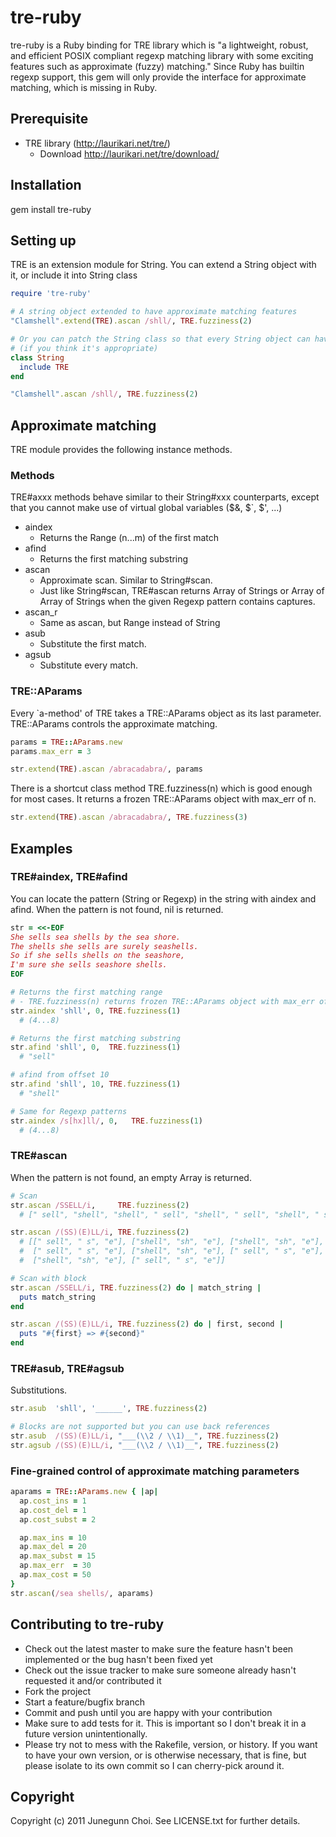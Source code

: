 # tre-ruby

tre-ruby is a Ruby binding for TRE library which is "a lightweight, robust, and
efficient POSIX compliant regexp matching library with some exciting features
such as approximate (fuzzy) matching." Since Ruby has builtin regexp support,
this gem will only provide the interface for approximate matching, which is
missing in Ruby.

## Prerequisite

* TRE library (http://laurikari.net/tre/)
  * Download http://laurikari.net/tre/download/

## Installation

  gem install tre-ruby

## Setting up
TRE is an extension module for String. You can extend a String object with it, or include it into String class

```ruby
require 'tre-ruby'

# A string object extended to have approximate matching features
"Clamshell".extend(TRE).ascan /shll/, TRE.fuzziness(2)

# Or you can patch the String class so that every String object can have the extended features.
# (if you think it's appropriate)
class String
  include TRE
end

"Clamshell".ascan /shll/, TRE.fuzziness(2)
```

## Approximate matching
TRE module provides the following instance methods.

### Methods

TRE#axxx methods behave similar to their String#xxx counterparts,
except that you cannot make use of virtual global variables ($&, $`, $', ...)

* aindex
  * Returns the Range (n...m) of the first match
* afind
  * Returns the first matching substring
* ascan
  * Approximate scan. Similar to String#scan.
  * Just like String#scan, TRE#ascan returns Array of Strings or Array of Array of Strings when the given Regexp pattern contains captures.
* ascan_r
  * Same as ascan, but Range instead of String
* asub
  * Substitute the first match.
* agsub
  * Substitute every match.

### TRE::AParams

Every `a-method' of TRE takes a TRE::AParams object as its last parameter.
TRE::AParams controls the approximate matching.

```ruby
params = TRE::AParams.new
params.max_err = 3

str.extend(TRE).ascan /abracadabra/, params
```

There is a shortcut class method TRE.fuzziness(n) which is good enough for most cases. It returns a frozen TRE::AParams object with max_err of n.

```ruby
str.extend(TRE).ascan /abracadabra/, TRE.fuzziness(3)
```

## Examples

### TRE#aindex, TRE#afind
You can locate the pattern (String or Regexp) in the string with aindex and afind.
When the pattern is not found, nil is returned.

```ruby
str = <<-EOF
She sells sea shells by the sea shore.
The shells she sells are surely seashells.
So if she sells shells on the seashore,
I'm sure she sells seashore shells.
EOF

# Returns the first matching range
# - TRE.fuzziness(n) returns frozen TRE::AParams object with max_err of n
str.aindex 'shll', 0, TRE.fuzziness(1)
  # (4...8)

# Returns the first matching substring
str.afind 'shll', 0,  TRE.fuzziness(1)
  # "sell"

# afind from offset 10
str.afind 'shll', 10, TRE.fuzziness(1)
  # "shell"

# Same for Regexp patterns
str.aindex /s[hx]ll/, 0,   TRE.fuzziness(1)
  # (4...8)
```

### TRE#ascan
When the pattern is not found, an empty Array is returned.

```ruby
# Scan
str.ascan /SSELL/i,     TRE.fuzziness(2)
  # [" sell", "shell", "shell", " sell", "shell", " sell", "shell", " sell"]

str.ascan /(SS)(E)LL/i, TRE.fuzziness(2)
  # [[" sell", " s", "e"], ["shell", "sh", "e"], ["shell", "sh", "e"], 
  #  [" sell", " s", "e"], ["shell", "sh", "e"], [" sell", " s", "e"], 
  #  ["shell", "sh", "e"], [" sell", " s", "e"]]

# Scan with block
str.ascan /SSELL/i, TRE.fuzziness(2) do | match_string |
  puts match_string
end

str.ascan /(SS)(E)LL/i, TRE.fuzziness(2) do | first, second |
  puts "#{first} => #{second}"
end
```

### TRE#asub, TRE#agsub

Substitutions.

```ruby
str.asub  'shll', '______', TRE.fuzziness(2)

# Blocks are not supported but you can use back references
str.asub  /(SS)(E)LL/i, "___(\\2 / \\1)__", TRE.fuzziness(2)
str.agsub /(SS)(E)LL/i, "___(\\2 / \\1)__", TRE.fuzziness(2)
```

### Fine-grained control of approximate matching parameters

```ruby
aparams = TRE::AParams.new { |ap|
  ap.cost_ins = 1 
  ap.cost_del = 1
  ap.cost_subst = 2

  ap.max_ins = 10
  ap.max_del = 20
  ap.max_subst = 15
  ap.max_err  = 30
  ap.max_cost = 50
}
str.ascan(/sea shells/, aparams)
```

## Contributing to tre-ruby
* Check out the latest master to make sure the feature hasn't been implemented or the bug hasn't been fixed yet
* Check out the issue tracker to make sure someone already hasn't requested it and/or contributed it
* Fork the project
* Start a feature/bugfix branch
* Commit and push until you are happy with your contribution
* Make sure to add tests for it. This is important so I don't break it in a future version unintentionally.
* Please try not to mess with the Rakefile, version, or history. If you want to have your own version, or is otherwise necessary, that is fine, but please isolate to its own commit so I can cherry-pick around it.

## Copyright

Copyright (c) 2011 Junegunn Choi. See LICENSE.txt for
further details.

